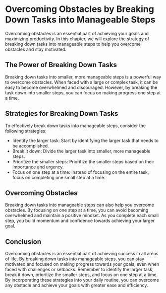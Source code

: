 Overcoming Obstacles by Breaking Down Tasks into Manageable Steps
=============================================================================================================

Overcoming obstacles is an essential part of achieving your goals and maximizing productivity. In this chapter, we will explore the strategy of breaking down tasks into manageable steps to help you overcome obstacles and stay motivated.

The Power of Breaking Down Tasks
--------------------------------

Breaking down tasks into smaller, more manageable steps is a powerful way to overcome obstacles. When faced with a large or complex task, it can be easy to become overwhelmed and discouraged. However, by breaking the task down into smaller steps, you can focus on making progress one step at a time.

Strategies for Breaking Down Tasks
----------------------------------

To effectively break down tasks into manageable steps, consider the following strategies:

* Identify the larger task: Start by identifying the larger task that needs to be accomplished.
* Break it down: Divide the larger task into smaller, more manageable steps.
* Prioritize the smaller steps: Prioritize the smaller steps based on their importance and urgency.
* Focus on one step at a time: Instead of focusing on the entire task, focus on completing one small step at a time.

Overcoming Obstacles
--------------------

Breaking down tasks into manageable steps can also help you overcome obstacles. By focusing on one step at a time, you can avoid becoming overwhelmed and maintain a positive mindset. As you complete each small step, you build momentum and confidence towards achieving your larger goal.

Conclusion
----------

Overcoming obstacles is an essential part of achieving success in all areas of life. By breaking down tasks into manageable steps, you can stay motivated and focused on making progress towards your goals, even when faced with challenges or setbacks. Remember to identify the larger task, break it down, prioritize the smaller steps, and focus on one step at a time. By incorporating these strategies into your daily routine, you can overcome any obstacle and achieve your goals with greater ease and efficiency.
